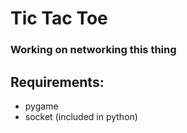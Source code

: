 # Tic Tac Toe

### Working on networking this thing

## Requirements: 
- pygame
- socket (included in python)
